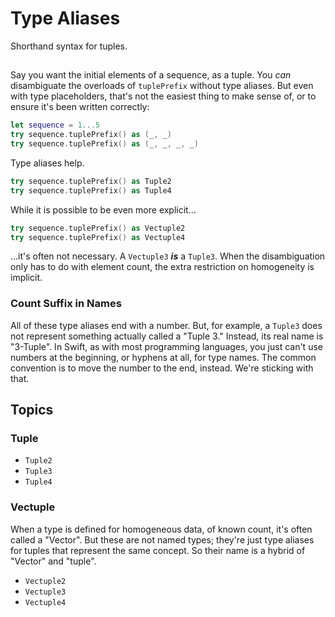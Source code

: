 # Type Aliases 

Shorthand syntax for tuples.

## 

Say you want the initial elements of a sequence, as a tuple. You *can* disambiguate the overloads of `tuplePrefix` without type aliases. But even with type placeholders, that's not the easiest thing to make sense of, or to ensure it's been written correctly:

```swift
let sequence = 1...5
try sequence.tuplePrefix() as (_, _)
try sequence.tuplePrefix() as (_, _, _, _)
```

Type aliases help.

```swift
try sequence.tuplePrefix() as Tuple2
try sequence.tuplePrefix() as Tuple4
```

While it is possible to be even more explicit…

```swift
try sequence.tuplePrefix() as Vectuple2
try sequence.tuplePrefix() as Vectuple4
```

…it's often not necessary. A `Vectuple3` ***is*** a `Tuple3`. When the disambiguation only has to do with element count, the extra restriction on homogeneity is implicit.

### Count Suffix in Names

All of these type aliases end with a number. But, for example, a `Tuple3` does not represent something actually called a "Tuple 3." Instead, its real name is "3-Tuple". In Swift, as with most programming languages, you just can't use numbers at the beginning, or hyphens at all, for type names. The common convention is to move the number to the end, instead. We're sticking with that.

## Topics

### Tuple
- ``Tuple2``
- ``Tuple3``
- ``Tuple4``

### Vectuple

When a type is defined for homogeneous data, of known count, it's often called a "Vector". But these are not named types; they're just type aliases for tuples that represent the same concept. So their name is a hybrid of "Vector" and "tuple".

- ``Vectuple2``
- ``Vectuple3``
- ``Vectuple4``
